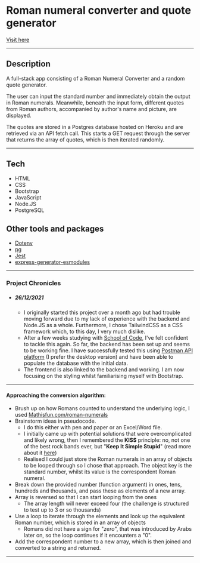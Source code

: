 # Roman numeral converter and quote generator

 [Visit here](https://antonio-riccelli.github.io/js-roman-numeral-converter/)

 ---

## Description
A full-stack app consisting of a Roman Numeral Converter and a random quote generator.

The user can input the standard number and immediately obtain the output in Roman numerals. Meanwhile, beneath the input form, different quotes from Roman authors, accompanied by author's name and picture, are displayed.

The quotes are stored in a Postgres database hosted on Heroku and are retrieved via an API fetch call. This starts a GET request through the server that returns the array of quotes, which is then iterated randomly.

---

## Tech

- HTML
- CSS
- Bootstrap
- JavaScript
- Node.JS
- PostgreSQL

## Other tools and packages

- [Dotenv](https://www.npmjs.com/package/dotenv)
- [pg](https://www.npmjs.com/package/pg)
- [Jest](https://jestjs.io/)
- [express-generator-esmodules](https://www.npmjs.com/package/express-generator-esmodules)

---
### Project Chronicles

- ##### 26/12/2021
  - I originally started this project over a month ago but had trouble moving forward due to my lack of experience with the backend and Node.JS as a whole. Furthermore, I chose TailwindCSS as a CSS framework which, to this day, I very much dislike.
  - After a few weeks studying with [School of Code](https://www.schoolofcode.co.uk/), I've felt confident to tackle this again. So far, the backend has been set up and seems to be working fine. I have successfully tested this using [Postman API platform](https://www.postman.com/) (I prefer the desktop version) and have been able to populate the database with the initial data. 
  - The frontend is also linked to the backend and working. I am now focusing on the styling whilst familiarising myself with Bootstrap. 

---

 #### Approaching the conversion algorithm:

 - Brush up on how Romans counted to understand the underlying logic, I used [Mathisfun.com/roman-numerals](https://www.mathsisfun.com/roman-numerals.html)
 - Brainstorm ideas in pseudocode.
    - I do this either with pen and paper or an Excel/Word file.
    - I initially came up with potential solutions that were overcomplicated and likely wrong, then I remembered the __KISS__ principle: no, not one of the best rock bands ever, but "__Keep It Simple Stupid__" (read more about it [here](https://en.wikipedia.org/wiki/KISS_principle))
    - Realised I could just store the Roman numerals in an array of objects to be looped through so I chose that approach. The object key is the standard number, whilst its value is the correspondent Roman numeral.
 - Break down the provided number (function argument) in ones, tens, hundreds and thousands, and pass these as elements of a new array.
 - Array is reversed so that I can start looping from the ones
    - The array length will never exceed four (the challenge is structured to test up to 3 or so thousands)
 - Use a loop to iterate through the elements and look up the equivalent Roman number, which is stored in an array of objects
    - Romans did not have a sign for "_zero_", that was introduced by Arabs later on, so the loop continues if it encounters a "0".
 - Add the correspondent number to a new array, which is then joined and converted to a string and returned.

----


 